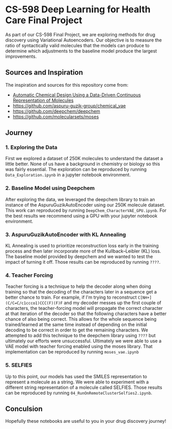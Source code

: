 # CS-598 Deep Learning for Health Care Final Project

As part of our CS-598 Final Project, we are exploring methods for drug discovery using Variational Autoencoders. Our objective is to measure the ratio of syntactically valid molecules that the models can produce to determine which adjustments to the baseline model produce the largest improvements.

## Sources and Inspiration

The inspiration and sources for this repository come from:
* [Automatic Chemical Design Using a Data-Driven Continuous Representation of Molecules](https://arxiv.org/abs/1610.02415)
* https://github.com/aspuru-guzik-group/chemical_vae
* https://github.com/deepchem/deepchem
* https://github.com/molecularsets/moses

## Journey

### 1. Exploring the Data
First we explored a dataset of 250K molecules to understand the dataset a little better. 
None of us have a background in chemistry or biology so this was fairly essential. 
The exploration can be reproduced by running `Data_Exploration.ipynb` in a jupyter notebook environment.

### 2. Baseline Model using Deepchem
After exploring the data, we leveraged the deepchem library to train an instance of the AspuruGuzikAutoEncoder using our 250K molecule dataset. 
This work can reproduced by running `DeepChem_CharacterVAE_GPU.ipynb`.
For the best results we recommend using a GPU with your jupyter notebook environment.

### 3. AspuruGuzikAutoEncoder with KL Annealing
KL Annealing is used to prioritize reconstruction loss early in the training process and then later incorporate more of the Kullback–Leibler (KL) loss.
The baseline model provided by deepchem and we wanted to test the impact of turning it off. 
Those results can be reproduced by running `????`.

### 4. Teacher Forcing
Teacher forcing is a technique to help the decoder along when doing training so that the decoding of the characters later in a sequence get a better chance to train.
For example, if I'm trying to reconstruct `C[NH+](C/C=C/c1ccco1)CCC(F)(F)F` and my decoder messes up the first couple of characters, the teacher-forcing model will propagate the correct character at that iteration of the decoder so that the following characters have a better chance of also being correct. 
This allows for the whole sequence being trained/learned at the same time instead of depending on the initial decoding to be correct in order to get the remaining characters.
We attempted to add this technique to the deepchem library using `????` but ultimately our efforts were unsuccessful. 
Ultimately we were able to use a VAE model with teacher forcing enabled using the moses library. 
That implementation can be reproduced by running `moses_vae.ipynb`

### 5. SELFIES
Up to this point, our models has used the SMILES representation to represent a molecule as a string. 
We were able to experiment with a different string representation of a molecule called SELFIES.
Those results can be reproduced by running `04_RunOnRemoteClusterSelfies2.ipynb`.

## Conculsion
Hopefully these notebooks are useful to you in your drug discovery journey!


